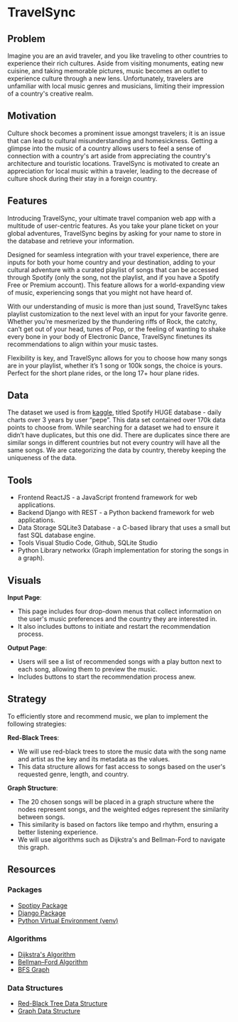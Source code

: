 # TravelSync

## Problem
Imagine you are an avid traveler, and you like traveling to other countries to experience their rich cultures. Aside from visiting monuments, eating new cuisine, and taking memorable pictures, music becomes an outlet to experience culture through a new lens. Unfortunately, travelers are unfamiliar with local music genres and musicians, limiting their impression of a country's creative realm.

## Motivation
Culture shock becomes a prominent issue amongst travelers; it is an issue that can lead to cultural misunderstanding and homesickness. Getting a glimpse into the music of a country allows users to feel a sense of connection with a country's art aside from appreciating the country's architecture and touristic locations. TravelSync is motivated to create an appreciation for local music within a traveler, leading to the decrease of culture shock during their stay in a foreign country.

## Features

Introducing TravelSync, your ultimate travel companion web app with a multitude of user-centric features. As you take your plane ticket on your global adventures, TravelSync begins by asking for your name to store in the database and retrieve your information. 

Designed for seamless integration with your travel experience, there are inputs for both your home country and your destination, adding to your cultural adventure with a curated playlist of songs that can be accessed through Spotify (only the song, not the playlist, and if you have a Spotify Free or Premium account). This feature allows for a world-expanding view of music, experiencing songs that you might not have heard of.

With our understanding of music is more than just sound, TravelSync takes playlist customization to the next level with an input for your favorite genre. Whether you’re mesmerized by the thundering riffs of Rock, the catchy, can’t get out of your head, tunes of Pop, or the feeling of wanting to shake every bone in your body of Electronic Dance, TravelSync finetunes its recommendations to align within your music tastes. 

Flexibility is key, and TravelSync allows for you to choose how many songs are in your playlist, whether it’s 1 song or 100k songs, the choice is yours. Perfect for the short plane rides, or the long 17+ hour plane rides. 

## Data
The dataset we used is from [kaggle](https://www.kaggle.com/datasets/pepepython/spotify-huge-database-daily-charts-over-3-years), titled Spotify HUGE database - daily charts over 3 years by user “pepe”. This data set contained over 170k data points to choose from. While searching for a dataset we had to ensure it didn’t have duplicates, but this one did. There are duplicates since there are similar songs in different countries but not every country will have all the same songs. We are categorizing the data by country, thereby keeping the uniqueness of the data. 
 

## Tools
* Frontend ReactJS - a JavaScript frontend framework for web applications.
* Backend Django with REST - a Python backend framework for web applications.
* Data Storage SQLite3 Database - a C-based library that uses a small but fast SQL database engine.
* Tools Visual Studio Code, Github, SQLite Studio
* Python Library networkx (Graph implementation for storing the songs in a graph).
## Visuals

 **Input Page**: 
* This page includes four drop-down menus that collect information on the user's music preferences and the country they are interested in. 
* It also includes buttons to initiate and restart the recommendation process.

 **Output Page**: 
  * Users will see a list of recommended songs with a play button next to each song, allowing them to preview the music. 
  * Includes buttons to start the recommendation process anew.

## Strategy
To efficiently store and recommend music, we plan to implement the following strategies:

 **Red-Black Trees**: 
 * We will use red-black trees to store the music data with the song name and artist as the key and its metadata as the values. 
 * This data structure allows for fast access to songs based on the user's requested genre, length, and country.

 **Graph Structure**: 
 * The 20 chosen songs will be placed in a graph structure where the nodes represent songs, and the weighted edges represent the similarity between songs. 
 * This similarity is based on factors like tempo and rhythm, ensuring a better listening experience. 
 * We will use algorithms such as Dijkstra's and Bellman-Ford to navigate this graph.

## Resources
### Packages
* [Spotipy Package](https://spotipy.readthedocs.io/en/2.22.1/)
* [Django Package](https://docs.djangoproject.com/en/4.2/)
* [Python Virtual Environment (venv)](https://docs.python.org/3/library/venv.html)

### Algorithms
* [Dijkstra's Algorithm](https://www.scaler.com/topics/data-structures/dijkstra-algorithm/)
* [Bellman–Ford Algorithm](https://www.geeksforgeeks.org/bellman-ford-algorithm-dp-23/)
* [BFS Graph](https://www.geeksforgeeks.org/breadth-first-search-or-bfs-for-a-graph/)

### Data Structures
* [Red-Black Tree Data Structure](https://www.geeksforgeeks.org/introduction-to-red-black-tree/)
* [Graph Data Structure](https://www.geeksforgeeks.org/graph-data-structure-and-algorithms/)

